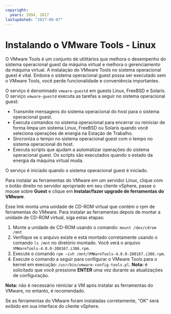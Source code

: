 ```yaml
---
copyright:
  years: 1994, 2017
lastupdated: "2017-08-07"
---
```


# Instalando o VMware Tools - Linux

O VMware Tools é um conjunto de utilitários que melhora o desempenho do sistema operacional guest da máquina virtual e melhora o gerenciamento da máquina virtual. A instalação do VMware Tools no sistema operacional guest é vital. Embora o sistema operacional guest possa ser executado sem o VMware Tools, você perde funcionalidade e conveniência importantes.

O serviço é denominado `vmware-guestd` em guests Linux, FreeBSD e Solaris. O serviço `vmware-guestd` executa as tarefas a seguir no sistema operacional guest:

* Transmite mensagens do sistema operacional do host para o sistema operacional guest.
* Executa comandos no sistema operacional para encerrar ou reiniciar de forma limpa um sistema Linux, FreeBSD ou Solaris quando você seleciona operações de energia na Estação de Trabalho.
* Sincroniza o tempo no sistema operacional guest com o tempo no sistema operacional do host.
* Executa scripts que ajudam a automatizar operações do sistema operacional guest. Os scripts são executados quando o estado da energia da máquina virtual muda.

O serviço é iniciado quando o sistema operacional guest é iniciado.

Para instalar as ferramentas do VMware em um servidor Linux, clique com o botão direito no servidor apropriado em seu cliente vSphere, passe o mouse sobre **Guest** e clique em **Instalar/fazer upgrade de ferramentas do VMware**.

Esse link monta uma unidade de CD-ROM virtual que contém o rpm de ferramentas do VMware. Para instalar as ferramentas depois de montar a unidade de CD-ROM virtual, siga estas etapas:
1. Monte a unidade de CD-ROM usando o comando: `mount /dev/cdrom /mnt`
2. Verifique se o arquivo existe e está montado corretamente usando o comando `ls /mnt` no diretório montado. Você verá o arquivo `VMWareTools-4.0.0-208167.i386.rpm`. 
3. Execute o comando `rpm –ivh /mnt/VMWareTools-4.0.0-208167.i386.rpm`.
4. Execute o comando a seguir para configurar o VMware Tools para o kernel em execução: `/usr/bin/vmware-config-tools.pl`. **Nota:** é solicitado que você pressione **ENTER** uma vez durante as atualizações de configuração.
<!--Follow the on screen prompts and run the following command to complete the installation. commented out because there is no command shown in which to run--> 
**Nota:** não é necessário reiniciar a VM após instalar as ferramentas do VMware, no entanto, é recomendado.

Se as ferramentas do VMware foram instaladas corretamente, “OK“ será exibido em sua interface do cliente vSphere.
